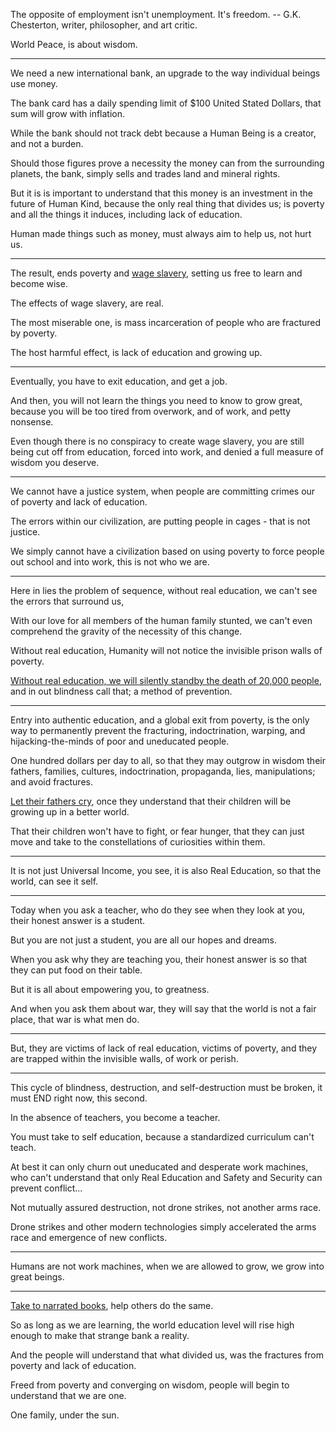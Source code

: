 The opposite of employment isn't unemployment. It's freedom.
-- G.K. Chesterton, writer, philosopher, and art critic.

World Peace,
is about wisdom.

---

We need a new international bank,
an upgrade to the way individual beings use money.

The bank card has a daily spending limit of $100 United Stated Dollars,
that sum will grow with inflation.

While the bank should not track debt because a Human Being is a creator,
and not a burden.

Should those figures prove a necessity the money can from the surrounding planets,
the bank, simply sells and trades land and mineral rights.

But it is is important to understand that this money is an investment in the future of Human Kind,
because the only real thing that divides us; is poverty and all the things it induces, including lack of education.

Human made things such as money,
must always aim to help us, not hurt us.

---

The result,
ends poverty and [wage slavery][0], setting us free to learn and become wise.

The effects of wage slavery,
are real.

The most miserable one,
is mass incarceration of people who are fractured by poverty.

The host harmful effect,
is lack of education and growing up.

---

Eventually, you have to exit education,
and get a job.

And then, you will not learn the things you need to know to grow great,
because you will be too tired from overwork, and of work, and petty nonsense.

Even though there is no conspiracy to create wage slavery,
you are still being cut off from education, forced into work, and denied a full measure of wisdom you deserve.

---

We cannot have a justice system,
when people are committing crimes our of poverty and lack of education.

The errors within our civilization,
are putting people in cages - that is not justice.

We simply cannot have a civilization based on using poverty to force people out school and into work,
this is not who we are.

---

Here in lies the problem of sequence,
without real education, we can't see the errors that surround us,

With our love for all members of the human family stunted,
we can't even comprehend the gravity of the necessity of this change.

Without real education,
Humanity will not notice the invisible prison walls of poverty.

[Without real education, we will silently standby the death of 20,000 people][1],
and in out blindness call that; a method of prevention.

---

Entry into authentic education, and a global exit from poverty,
is the only way to permanently prevent the fracturing, indoctrination, warping, and hijacking-the-minds of poor and uneducated people.

One hundred dollars per day to all,
so that they may outgrow in wisdom their fathers, families, cultures, indoctrination, propaganda, lies, manipulations; and avoid fractures.

[Let their fathers cry][3],
once they understand that their children will be growing up in a better world.

That their children won't have to fight, or fear hunger,
that they can just move and take to the constellations of curiosities within them.

---

It is not just Universal Income, you see,
it is also Real Education, so that the world, can see it self.

---

Today when you ask a teacher,
who do they see when they look at you, their honest answer is a student.

But you are not just a student,
you are all our hopes and dreams.

When you ask why they are teaching you,
their honest answer is so that they can put food on their table.

But it is all about empowering you,
to greatness.

And when you ask them about war,
they will say that the world is not a fair place, that war is what men do.

---

But, they are victims of lack of real education, victims of poverty,
and they are trapped within the invisible walls, of work or perish.

---

This cycle of blindness, destruction, and self-destruction must be broken,
it must END right now, this second.

In the absence of teachers,
you become a teacher.

You must take to self education,
because a standardized curriculum can't teach.

At best it can only churn out uneducated and desperate work machines,
who can't understand that only Real Education and Safety and Security can prevent conflict...

Not mutually assured destruction, not drone strikes,
not another arms race.

Drone strikes and other modern technologies
simply accelerated the arms race and emergence of new conflicts.

---

Humans are not work machines,
when we are allowed to grow, we grow into great beings.

---

[Take to narrated books][2],
help others do the same.

So as long as we are learning,
the world education level will rise high enough to make that strange bank a reality.

And the people will understand that what divided us,
was the fractures from poverty and lack of education.

Freed from poverty and converging on wisdom,
people will begin to understand that we are one.

One family,
under the sun.

[0]: https://www.youtube.com/watch?v=g4IWpMk7esk
[1]: https://en.wikipedia.org/wiki/Civilian_casualties_from_U.S._drone_strikes#Independent_estimates
[2]: https://oedb.org/ilibrarian/100-all-time-greatest-popular-science-books/
[3]: https://www.youtube.com/watch?v=zk--XN4ozr8&t=200s
